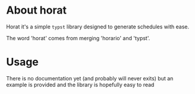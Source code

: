 # About horat
Horat it's a simple `typst` library designed to generate schedules with ease.

The word 'horat' comes from merging 'horario' and 'typst'.

# Usage
There is no documentation yet (and probably will never exits) but an example is provided and the library is hopefully easy to read
